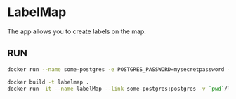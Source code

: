 # LabelMap

The app allows you to create labels on the map.

## RUN

```bash
docker run --name some-postgres -e POSTGRES_PASSWORD=mysecretpassword -e POSTGRES_DB=labelMap -d postgres

docker build -t labelmap .
docker run -it --name labelMap --link some-postgres:postgres -v `pwd`/labelMap:/var/www/html/ labelmap
```
